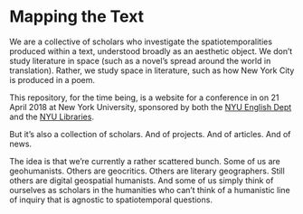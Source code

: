 # Mapping the Text

We are a collective of scholars who investigate the spatiotemporalities
produced within a text, understood broadly as an aesthetic object. We don’t
study literature in space (such as a novel’s spread around the world in
translation). Rather, we study space in literature, such as how New York City
is produced in a poem.

This repository, for the time being, is a website for a conference in on 21
April 2018 at New York University, sponsored by both the [NYU English
Dept](http://as.nyu.edu/english.html) and the [NYU
Libraries](http://library.nyu.edu).

But it’s also a collection of scholars. And of projects. And of articles. And
of news. 

The idea is that we’re currently a rather scattered bunch. Some of us are
geohumanists. Others are geocritics. Others are literary geographers. Still
others are digital geospatial humanists. And some of us simply think of
ourselves as scholars in the humanities who can’t think of a humanistic line
of inquiry that is agnostic to spatiotemporal questions.
